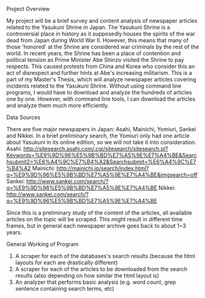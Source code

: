 Project Overview

My project will be a brief survey and content analysis of newspaper articles related to the Yasukuni Shrine in Japan. 
The Yasukuni Shrine is a controversial place in history as it supposedly houses the spirits of the war dead from Japan during World War II. However, this means that many of those 'honored' at the Shrine are considered war criminals by the rest of the world. 
In recent years, the Shrine has been a place of contention and political tension as Prime Minister Abe Shinzo visited the Shrine to pay respects. This caused protests from China and Korea who consider this an act of disrespect and further hints at Abe's increasing militarism. 
This is a part of my Master's Thesis, which will analyze newspaper articles covering incidents related to the Yasukuni Shrine. Without using command line programs, I would have to download and analyze the hundreds of articles one by one. However, with command line tools, I can download the articles and analyze them much more efficiently. 

Data Sources

There are five major newspapers in Japan: Asahi, Mainichi, Yomiuri, Sankei and Nikkei.
In a brief preliminary search, the Yomiuri only had one article about Yasukuni in its online edition, so we will not take it into consideration.
Asahi: http://sitesearch.asahi.com/.cgi/sitesearch/sitesearch.pl?Keywords=%E9%9D%96%E5%9B%BD%E7%A5%9E%E7%A4%BE&Searchsubmit2=%E6%A4%9C%E7%B4%A2&Searchsubmit=%E6%A4%9C%E7%B4%A2
Mainichi: http://mainichi.jp/search/index.html?q=%E9%9D%96%E5%9B%BD%E7%A5%9E%E7%A4%BE&imgsearch=off
Sankei: http://www.sankei.com/search/?q=%E9%9D%96%E5%9B%BD%E7%A5%9E%E7%A4%BE
Nikkei: http://www.sankei.com/search/?q=%E9%9D%96%E5%9B%BD%E7%A5%9E%E7%A4%BE

Since this is a preliminary study of the content of the articles, all available articles on the topic will be scraped. 
This might result in different time frames, but in general each newspaper archive goes back to about 1~3 years. 

General Working of Program
1. A scraper for each of the databases's search results (because the html layouts for each are drastically different)
2. A scraper for each of the articles to be downloaded from the search results (also depending on how similar the html layout is)
3. An analyzer that performs basic analysis (e.g. word count, grep sentence containing search terms, etc) 

